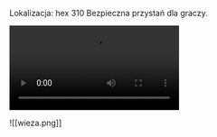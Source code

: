 Lokalizacja: hex 310
Bezpieczna przystań dla graczy. 

![](https://public.kostasz.pl/rpg/shadowdark/wieza_2m34s.mp4)


![[wieza.png]]
